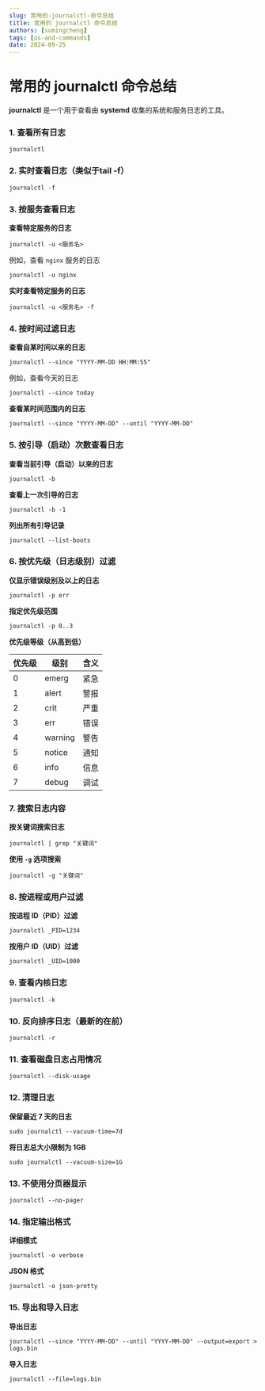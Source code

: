 ```yaml
---
slug: 常用的-journalctl-命令总结
title: 常用的 journalctl 命令总结
authors: [sumingcheng]
tags: [os-and-commands]
date: 2024-09-25
---
```


# 常用的 journalctl 命令总结



 



**journalctl** 是一个用于查看由 **systemd** 收集的系统和服务日志的工具。

### 1. 查看所有日志  
```
journalctl
```
### 2. 实时查看日志（类似于tail -f）  
```
journalctl -f
```
### 3. 按服务查看日志  

**查看特定服务的日志**

```
journalctl -u <服务名>
```

例如，查看 `nginx` 服务的日志

```
journalctl -u nginx
```

**实时查看特定服务的日志**

```
journalctl -u <服务名> -f
```
### 4. 按时间过滤日志  

**查看自某时间以来的日志**

```
journalctl --since "YYYY-MM-DD HH:MM:SS"
```

例如，查看今天的日志

```
journalctl --since today
```

**查看某时间范围内的日志**

```
journalctl --since "YYYY-MM-DD" --until "YYYY-MM-DD"
```
### 5. 按引导（启动）次数查看日志  

**查看当前引导（启动）以来的日志**

```
journalctl -b
```

**查看上一次引导的日志**

```
journalctl -b -1
```

**列出所有引导记录**

```
journalctl --list-boots
```
### 6. 按优先级（日志级别）过滤  

**仅显示错误级别及以上的日志**

```
journalctl -p err
```

**指定优先级范围**

```
journalctl -p 0..3
```

**优先级等级（从高到低）**

| 优先级 | 级别 | 含义 |
| --- | --- | --- |
| 0 | emerg | 紧急 |
| 1 | alert | 警报 |
| 2 | crit | 严重 |
| 3 | err | 错误 |
| 4 | warning | 警告 |
| 5 | notice | 通知 |
| 6 | info | 信息 |
| 7 | debug | 调试 |

### 7. 搜索日志内容  

**按关键词搜索日志**

```
journalctl | grep "关键词"
```

**使用 `-g` 选项搜索**

```
journalctl -g "关键词"
```
### 8. 按进程或用户过滤  

**按进程 ID（PID）过滤**

```
journalctl _PID=1234
```

**按用户 ID（UID）过滤**

```
journalctl _UID=1000
```
### 9. 查看内核日志  
```
journalctl -k
```
### 10. 反向排序日志（最新的在前）  
```
journalctl -r
```
### 11. 查看磁盘日志占用情况  
```
journalctl --disk-usage
```
### 12. 清理日志  

**保留最近 7 天的日志**

```
sudo journalctl --vacuum-time=7d
```

**将日志总大小限制为 1GB**

```
sudo journalctl --vacuum-size=1G
```
### 13. 不使用分页器显示  
```
journalctl --no-pager
```
### 14. 指定输出格式  

**详细模式**

```
journalctl -o verbose
```

**JSON 格式**

```
journalctl -o json-pretty
```
### 15. 导出和导入日志  

**导出日志**

```
journalctl --since "YYYY-MM-DD" --until "YYYY-MM-DD" --output=export > logs.bin
```

**导入日志**

```
journalctl --file=logs.bin
```